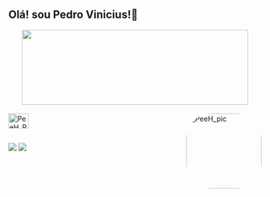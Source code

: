## Olá! sou Pedro Vinicius!🫡​
<div align="center">
  <a href="https://github.com/PeeHR">
  <img height="150px"width="450px" src="https://github-readme-stats.vercel.app/api/top-langs/?username=icaropaixao&layout=compact&langs_count=7&theme=dracula"/>
</div>
<div style="display: inline_block"><br>
  <img align="center" alt="PeeH_Py" height="30" width="40" src="https://image.pngaaa.com/287/1947287-middle.png">
  <img align="right" alt="PeeH_pic" height="150" style="border-radius:50px;" src="https://encrypted-tbn0.gstatic.com/images?q=tbn:ANd9GcQgPN7pHKFcVnZkaRAmnl8fNDStuuBC3buoOQ&usqp=CAU">
</div>
  
  ##
 
<div> 
 <a href="https://www.linkedin.com/in/pedro-vin%C3%ADcius-4292a41b7/" target="_blank"><img src="https://img.shields.io/badge/-LinkedIn-%230077B5?style=for-the-badge&logo=linkedin&logoColor=white" target="_blank"></a> 
  <a href="https://www.instagram.com/peh_vinicius35/" target="_blank"><img src="https://img.shields.io/badge/-Instagram-%23E4405F?style=for-the-badge&logo=instagram&logoColor=white" target="_blank"></a>
 
 
</div>
